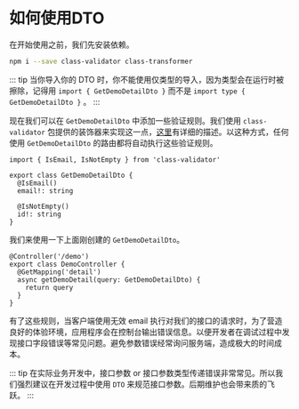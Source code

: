 # 如何使用DTO

在开始使用之前，我们先安装依赖。

```sh
npm i --save class-validator class-transformer
```

::: tip
当你导入你的 DTO 时，你不能使用仅类型的导入，因为类型会在运行时被擦除，记得用 `import { GetDemoDetailDto }` 而不是 `import type { GetDemoDetailDto }` 。
:::

现在我们可以在 `GetDemoDetailDto` 中添加一些验证规则。我们使用 `class-validator` 包提供的装饰器来实现这一点，[这里](https://github.com/typestack/class-validator#validation-decorators)有详细的描述。以这种方式，任何使用 `GetDemoDetailDto` 的路由都将自动执行这些验证规则。

```ts{4,7}
import { IsEmail, IsNotEmpty } from 'class-validator'

export class GetDemoDetailDto {
  @IsEmail()
  email!: string

  @IsNotEmpty()
  id!: string
}
```

我们来使用一下上面刚创建的 `GetDemoDetailDto`。

```ts{4}
@Controller('/demo')
export class DemoController {
  @GetMapping('detail')
  async getDemoDetail(query: GetDemoDetailDto) {
    return query
  }
}
```

有了这些规则，当客户端使用无效 email 执行对我们的接口的请求时，为了营造良好的体验环境，应用程序会在控制台输出错误信息。以便开发者在调试过程中发现接口字段错误等常见问题。避免参数错误经常询问服务端，造成极大的时间成本。


::: tip
在实际业务开发中，接口参数 or 接口参数类型传递错误非常常见。所以我们强烈建议在开发过程中使用 `DTO` 来规范接口参数。后期维护也会带来质的飞跃。
:::